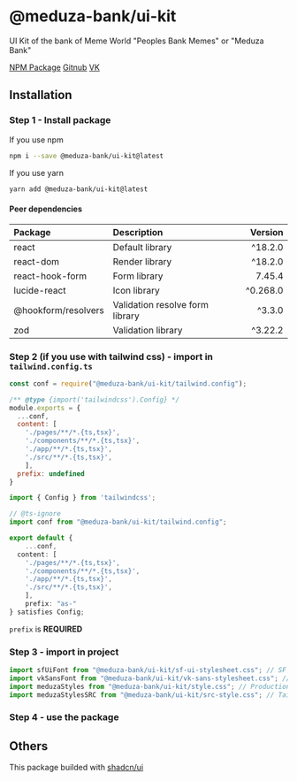 # @meduza-bank/ui-kit
UI Kit of the bank of Meme World "Peoples Bank Memes" or "Meduza Bank"

[NPM Package](https://www.npmjs.com/package/@meduza-bank/ui-kit)
[Gitnub](https://github.com/meme-bank/ui-kit)
[VK](https://vk.com/club206737619)

## Installation

### Step 1 - Install package
If you use npm
```bash
npm i --save @meduza-bank/ui-kit@latest
```

If you use yarn
```bash
yarn add @meduza-bank/ui-kit@latest
```

#### Peer dependencies
| Package | Description | Version |
| :--- | :--- | ---: |
| react | Default library | ^18.2.0 |
| react-dom | Render library | ^18.2.0 |
| react-hook-form | Form library | 7.45.4 |
| lucide-react | Icon library | ^0.268.0 |
| @hookform/resolvers | Validation resolve form library | ^3.3.0 |
| zod | Validation library | ^3.22.2 |

### Step 2 (if you use with tailwind css) - import in `tailwind.config.ts`

```js
const conf = require("@meduza-bank/ui-kit/tailwind.config");

/** @type {import('tailwindcss').Config} */
module.exports = {
  ...conf,
  content: [
    './pages/**/*.{ts,tsx}',
    './components/**/*.{ts,tsx}',
    './app/**/*.{ts,tsx}',
    './src/**/*.{ts,tsx}',
	],
  prefix: undefined
}
```

```ts
import { Config } from 'tailwindcss';

// @ts-ignore
import conf from "@meduza-bank/ui-kit/tailwind.config";

export default {
    ...conf,
  content: [
    './pages/**/*.{ts,tsx}',
    './components/**/*.{ts,tsx}',
    './app/**/*.{ts,tsx}',
    './src/**/*.{ts,tsx}',
	],
    prefix: "as-"
} satisfies Config;
```

`prefix` is **REQUIRED**

### Step 3 - import in project

```ts
import sfUiFont from "@meduza-bank/ui-kit/sf-ui-stylesheet.css"; // SF UI font
import vkSansFont from "@meduza-bank/ui-kit/vk-sans-stylesheet.css"; // VK Sans font
import meduzaStyles from "@meduza-bank/ui-kit/style.css"; // Production styles
import meduzaStylesSRC from "@meduza-bank/ui-kit/src-style.css"; // Tailwind styles (if you use with tailwind css)
```

### Step 4 - use the package

## Others
This package builded with [shadcn/ui](https://ui.shadcn.com/)